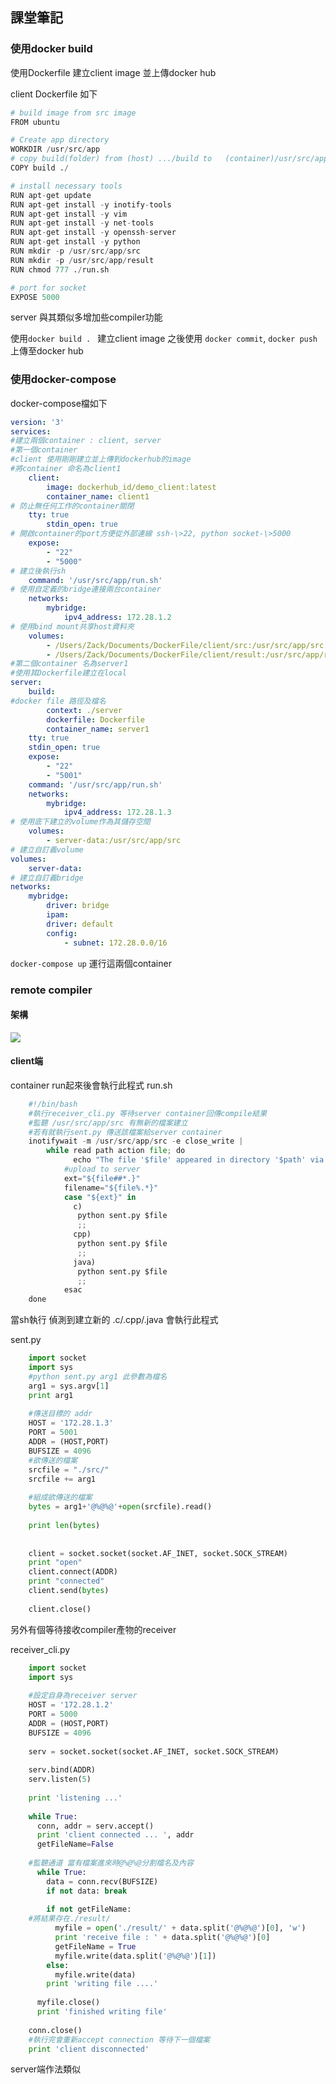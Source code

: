 ## 課堂筆記
### 使用docker build
使用Dockerfile 建立client image 並上傳docker hub

client Dockerfile 如下
``` python
# build image from src image
FROM ubuntu  

# Create app directory
WORKDIR /usr/src/app
# copy build(folder) from (host) .../build to   (container)/usr/src/app
COPY build ./

# install necessary tools
RUN apt-get update
RUN apt-get install -y inotify-tools
RUN apt-get install -y vim
RUN apt-get install -y net-tools
RUN apt-get install -y openssh-server
RUN apt-get install -y python
RUN mkdir -p /usr/src/app/src
RUN mkdir -p /usr/src/app/result
RUN chmod 777 ./run.sh

# port for socket
EXPOSE 5000
```

server 與其類似多增加些compiler功能

使用`docker build . `
建立client image 之後使用
`docker commit`, `docker push`
上傳至docker hub

### 使用docker-compose
docker-compose檔如下
``` yml
version: '3'
services:
#建立兩個container : client, server
#第一個container 
#client 使用剛剛建立並上傳到dockerhub的image 
#將container 命名為client1
    client:
        image: dockerhub_id/demo_client:latest
        container_name: client1
# 防止無任何工作的container關閉
    tty: true
        stdin_open: true
# 開啟container的port方便從外部連線 ssh-\>22, python socket-\>5000
    expose:
        - "22"
        - "5000"
# 建立後執行sh
    command: '/usr/src/app/run.sh'
# 使用自定義的bridge連接兩台container
    networks:
        mybridge:
            ipv4_address: 172.28.1.2
# 使用bind mount共享host資料夾
    volumes:
        - /Users/Zack/Documents/DockerFile/client/src:/usr/src/app/src
        - /Users/Zack/Documents/DockerFile/client/result:/usr/src/app/result
#第二個container 名為server1
#使用其Dockerfile建立在local
server:
    build:
#docker file 路徑及檔名
        context: ./server
        dockerfile: Dockerfile
        container_name: server1
    tty: true
    stdin_open: true
    expose:
        - "22"
        - "5001"
    command: '/usr/src/app/run.sh'
    networks:
        mybridge:
            ipv4_address: 172.28.1.3
# 使用底下建立的volume作為其儲存空間
    volumes:
        - server-data:/usr/src/app/src
# 建立自訂義volume
volumes:
    server-data:
# 建立自訂義bridge
networks:
    mybridge:
        driver: bridge
        ipam:
        driver: default
        config:
            - subnet: 172.28.0.0/16
```

`docker-compose up`
運行這兩個container


### remote compiler

#### 架構

[![][image-1]][1]
#### client端
container run起來後會執行此程式
run.sh
``` python
	#!/bin/bash
	#執行receiver_cli.py 等待server container回傳compile結果
	#監聽 /usr/src/app/src 有無新的檔案建立
	#若有就執行sent.py 傳送該檔案給server container
	inotifywait -m /usr/src/app/src -e close_write |
	    while read path action file; do
	          echo "The file '$file' appeared in directory '$path' via '$action'"
	        #upload to server
	        ext="${file##*.}"
	        filename="${file%.*}"
	        case "${ext}" in
	          c)
	           python sent.py $file
	           ;;
	          cpp)
	           python sent.py $file
	           ;;
	          java)
	           python sent.py $file
	           ;;
	        esac
	done
```

當sh執行 偵測到建立新的 .c/.cpp/.java 會執行此程式

sent.py
```python
	import socket
	import sys
	#python sent.py arg1 此參數為檔名
	arg1 = sys.argv[1]
	print arg1
	
	#傳送目標的 addr 
	HOST = '172.28.1.3'
	PORT = 5001
	ADDR = (HOST,PORT)
	BUFSIZE = 4096
	#欲傳送的檔案
	srcfile = "./src/"
	srcfile += arg1
	
	#組成欲傳送的檔案
	bytes = arg1+'@%@%@'+open(srcfile).read()
	
	print len(bytes)
	
	
	client = socket.socket(socket.AF_INET, socket.SOCK_STREAM)
	print "open"
	client.connect(ADDR)
	print "connected"
	client.send(bytes)
	
	client.close()
```

另外有個等待接收compiler產物的receiver

receiver\_cli.py
```python
	import socket
	import sys
	
	#設定自身為receiver server
	HOST = '172.28.1.2'
	PORT = 5000
	ADDR = (HOST,PORT)
	BUFSIZE = 4096
	
	serv = socket.socket(socket.AF_INET, socket.SOCK_STREAM)
	
	serv.bind(ADDR)
	serv.listen(5)
	
	print 'listening ...'
	
	while True:
	  conn, addr = serv.accept()
	  print 'client connected ... ', addr
	  getFileName=False
	
	#監聽通道 當有檔案進來時@%@%@分割檔名及內容
	  while True:
	    data = conn.recv(BUFSIZE)
	    if not data: break
	
	    if not getFileName:
	#將結果存在./result/
	      myfile = open('./result/' + data.split('@%@%@')[0], 'w')
	      print 'receive file : ' + data.split('@%@%@')[0]
	      getFileName = True
	      myfile.write(data.split('@%@%@')[1])
	    else:
	      myfile.write(data)
	    print 'writing file ....'
	
	  myfile.close()
	  print 'finished writing file'
	
	conn.close()
	#執行完會重新accept connection 等待下一個檔案
	print 'client disconnected'
```

server端作法類似

[1]:	https://lh3.googleusercontent.com/Qqa_B-vv2N1HG96FPKl11-3oCqDMwh2YIcKnQ8OViejZS-l7SZpL718frqW8khNYtlrNt-iCsF3Q1-5_XAkPJ8He8YvTHbJGK_tKNs5uasFTKqkzT2Hp-JnNmNo6q5SnCOcUyeCkYw=w2400
[image-1]:	https://lh3.googleusercontent.com/nQynC_oweHlz95v5f-kaEz3WOouWnSl_PNiYkQIGcjtgnTJebpad3BDMkYv9yHRkIHhLRRn0CCsnCVHH2MJAqCgW6JUcYw01c_ZCstluRVt41Y_fm67KINAwXYoPb7kxJ_4mRi_dzA=w2400
